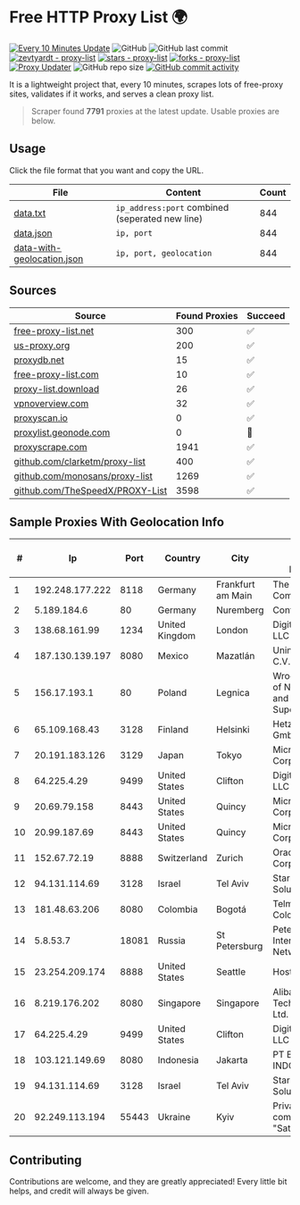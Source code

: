 
# Free HTTP Proxy List 🌍

[![Every 10 Minutes Update](https://github.com/mertguvencli/http-proxy-list/actions/workflows/main.yml/badge.svg?branch=main)](https://github.com/mertguvencli/http-proxy-list/actions/workflows/main.yml)
![GitHub](https://img.shields.io/github/license/mertguvencli/http-proxy-list)
![GitHub last commit](https://img.shields.io/github/last-commit/mertguvencli/http-proxy-list)
[![zevtyardt - proxy-list](https://img.shields.io/static/v1?label=zevtyardt&message=proxy-list&color=blue&logo=github)](https://github.com/zevtyardt/proxy-list "Go to GitHub repo")
[![stars - proxy-list](https://img.shields.io/github/stars/zevtyardt/proxy-list?style=social)](https://github.com/zevtyardt/proxy-list)
[![forks - proxy-list](https://img.shields.io/github/forks/zevtyardt/proxy-list?style=social)](https://github.com/zevtyardt/proxy-list)
[![Proxy Updater](https://github.com/zevtyardt/proxy-list/workflows/Proxy%20Updater/badge.svg)](https://github.com/zevtyardt/proxy-list/actions?query=workflow:"Proxy+Updater")
![GitHub repo size](https://img.shields.io/github/repo-size/zevtyardt/proxy-list)
[![GitHub commit activity](https://img.shields.io/github/commit-activity/m/zevtyardt/proxy-list?logo=commits)](https://github.com/zevtyardt/proxy-list/commits/main)

It is a lightweight project that, every 10 minutes, scrapes lots of free-proxy sites, validates if it works, and serves a clean proxy list.

> Scraper found **7791** proxies at the latest update. Usable proxies are below.

## Usage

Click the file format that you want and copy the URL.

|File|Content|Count|
|----|-------|-----|
|[data.txt](https://raw.githubusercontent.com/mertguvencli/http-proxy-list/main/proxy-list/data.txt)|`ip_address:port` combined (seperated new line)|844|
|[data.json](https://raw.githubusercontent.com/mertguvencli/http-proxy-list/main/proxy-list/data.json)|`ip, port`|844|
|[data-with-geolocation.json](https://raw.githubusercontent.com/mertguvencli/http-proxy-list/main/proxy-list/data-with-geolocation.json)|`ip, port, geolocation`|844|

## Sources

|Source|Found Proxies|Succeed|
|------|-------------|-------|
|[free-proxy-list.net](https://free-proxy-list.net)|300|✅|
|[us-proxy.org](https://www.us-proxy.org)|200|✅|
|[proxydb.net](http://proxydb.net)|15|✅|
|[free-proxy-list.com](https://free-proxy-list.com/?page=&port=&type%5B%5D=http&type%5B%5D=https&up_time=0&search=Search)|10|✅|
|[proxy-list.download](https://www.proxy-list.download/HTTP)|26|✅|
|[vpnoverview.com](https://vpnoverview.com/privacy/anonymous-browsing/free-proxy-servers)|32|✅|
|[proxyscan.io](https://www.proxyscan.io)|0|✅|
|[proxylist.geonode.com](https://proxylist.geonode.com/api/proxy-list?limit=300&page=1&sort_by=lastChecked&sort_type=desc&protocols=http,https)|0|🚫|
|[proxyscrape.com](https://api.proxyscrape.com/v2/?request=displayproxies&protocol=http&timeout=10000&country=all&ssl=all&anonymity=all)|1941|✅|
|[github.com/clarketm/proxy-list](https://raw.githubusercontent.com/clarketm/proxy-list/master/proxy-list-raw.txt)|400|✅|
|[github.com/monosans/proxy-list](https://raw.githubusercontent.com/monosans/proxy-list/main/proxies/http.txt)|1269|✅|
|[github.com/TheSpeedX/PROXY-List](https://raw.githubusercontent.com/TheSpeedX/PROXY-List/master/http.txt)|3598|✅|


## Sample Proxies With Geolocation Info

|#|Ip|Port|Country|City|Internet Service Provider|
|-|--|----|-------|----|-------------------------|
|1|192.248.177.222|8118|Germany|Frankfurt am Main|The Constant Company|
|2|5.189.184.6|80|Germany|Nuremberg|Contabo GmbH|
|3|138.68.161.99|1234|United Kingdom|London|DigitalOcean, LLC|
|4|187.130.139.197|8080|Mexico|Mazatlán|Uninet S.A. de C.V.|
|5|156.17.193.1|80|Poland|Legnica|Wroclaw Centre of Networking and Supercomputing|
|6|65.109.168.43|3128|Finland|Helsinki|Hetzner Online GmbH|
|7|20.191.183.126|3129|Japan|Tokyo|Microsoft Corporation|
|8|64.225.4.29|9499|United States|Clifton|DigitalOcean, LLC|
|9|20.69.79.158|8443|United States|Quincy|Microsoft Corporation|
|10|20.99.187.69|8443|United States|Quincy|Microsoft Corporation|
|11|152.67.72.19|8888|Switzerland|Zurich|Oracle Corporation|
|12|94.131.114.69|3128|Israel|Tel Aviv|Stark Industries Solutions LTD|
|13|181.48.63.206|8080|Colombia|Bogotá|Telmex Colombia S.A.|
|14|5.8.53.7|18081|Russia|St Petersburg|Petersburg Internet Network ltd|
|15|23.254.209.174|8888|United States|Seattle|Hostwinds LLC.|
|16|8.219.176.202|8080|Singapore|Singapore|Alibaba (US) Technology Co., Ltd.|
|17|64.225.4.29|9499|United States|Clifton|DigitalOcean, LLC|
|18|103.121.149.69|8080|Indonesia|Jakarta|PT EMERIO INDONESIA|
|19|94.131.114.69|3128|Israel|Tel Aviv|Stark Industries Solutions LTD|
|20|92.249.113.194|55443|Ukraine|Kyiv|Private "Stock company "Sater"|



## Contributing

Contributions are welcome, and they are greatly appreciated! Every
little bit helps, and credit will always be given.

